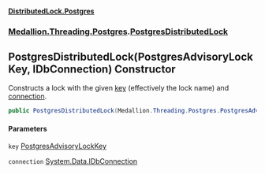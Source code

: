 #### [DistributedLock.Postgres](README.md 'README')
### [Medallion.Threading.Postgres](Medallion.Threading.Postgres.md 'Medallion.Threading.Postgres').[PostgresDistributedLock](PostgresDistributedLock.md 'Medallion.Threading.Postgres.PostgresDistributedLock')

## PostgresDistributedLock(PostgresAdvisoryLockKey, IDbConnection) Constructor

Constructs a lock with the given [key](PostgresDistributedLock..ctor.WrNsj1JRkAGtaHLdHnRFrg.md#Medallion.Threading.Postgres.PostgresDistributedLock.PostgresDistributedLock(Medallion.Threading.Postgres.PostgresAdvisoryLockKey,System.Data.IDbConnection).key 'Medallion.Threading.Postgres.PostgresDistributedLock.PostgresDistributedLock(Medallion.Threading.Postgres.PostgresAdvisoryLockKey, System.Data.IDbConnection).key') (effectively the lock name) and [connection](PostgresDistributedLock..ctor.WrNsj1JRkAGtaHLdHnRFrg.md#Medallion.Threading.Postgres.PostgresDistributedLock.PostgresDistributedLock(Medallion.Threading.Postgres.PostgresAdvisoryLockKey,System.Data.IDbConnection).connection 'Medallion.Threading.Postgres.PostgresDistributedLock.PostgresDistributedLock(Medallion.Threading.Postgres.PostgresAdvisoryLockKey, System.Data.IDbConnection).connection').

```csharp
public PostgresDistributedLock(Medallion.Threading.Postgres.PostgresAdvisoryLockKey key, System.Data.IDbConnection connection);
```
#### Parameters

<a name='Medallion.Threading.Postgres.PostgresDistributedLock.PostgresDistributedLock(Medallion.Threading.Postgres.PostgresAdvisoryLockKey,System.Data.IDbConnection).key'></a>

`key` [PostgresAdvisoryLockKey](PostgresAdvisoryLockKey.md 'Medallion.Threading.Postgres.PostgresAdvisoryLockKey')

<a name='Medallion.Threading.Postgres.PostgresDistributedLock.PostgresDistributedLock(Medallion.Threading.Postgres.PostgresAdvisoryLockKey,System.Data.IDbConnection).connection'></a>

`connection` [System.Data.IDbConnection](https://docs.microsoft.com/en-us/dotnet/api/System.Data.IDbConnection 'System.Data.IDbConnection')